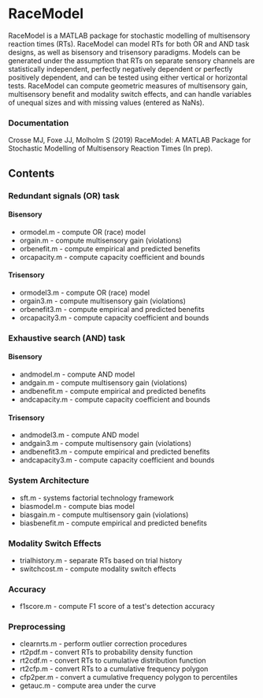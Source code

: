 # RaceModel
RaceModel is a MATLAB package for stochastic modelling of multisensory reaction times (RTs). RaceModel can model RTs for both OR and AND task designs, as well as bisensory and trisensory paradigms. Models can be generated under the assumption that RTs on separate sensory channels are statistically independent, perfectly negatively dependent or perfectly positively dependent, and can be tested using either vertical or horizontal tests. RaceModel can compute geometric measures of multisensory gain, multisensory benefit and modality switch effects, and can handle variables of unequal sizes and with missing values (entered as NaNs).

### Documentation
Crosse MJ, Foxe JJ, Molholm S (2019) RaceModel: A MATLAB Package for Stochastic Modelling of Multisensory Reaction Times (In prep).

## Contents
### Redundant signals (OR) task
#### Bisensory
* ormodel.m - compute OR (race) model
* orgain.m - compute multisensory gain (violations)
* orbenefit.m - compute empirical and predicted benefits
* orcapacity.m - compute capacity coefficient and bounds
 
#### Trisensory
* ormodel3.m - compute OR (race) model
* orgain3.m - compute multisensory gain (violations)
* orbenefit3.m - compute empirical and predicted benefits
* orcapacity3.m - compute capacity coefficient and bounds

### Exhaustive search (AND) task
#### Bisensory
* andmodel.m - compute AND model
* andgain.m - compute multisensory gain (violations)
* andbenefit.m - compute empirical and predicted benefits
* andcapacity.m - compute capacity coefficient and bounds

#### Trisensory
* andmodel3.m - compute AND model
* andgain3.m - compute multisensory gain (violations)
* andbenefit3.m - compute empirical and predicted benefits
* andcapacity3.m - compute capacity coefficient and bounds

### System Architecture
* sft.m - systems factorial technology framework
* biasmodel.m - compute bias model
* biasgain.m - compute multisensory gain (violations)
* biasbenefit.m - compute empirical and predicted benefits
 
### Modality Switch Effects
* trialhistory.m - separate RTs based on trial history
* switchcost.m - compute modality switch effects

### Accuracy
* f1score.m - compute F1 score of a test's detection accuracy
 
### Preprocessing
* clearnrts.m - perform outlier correction procedures
* rt2pdf.m - convert RTs to probability density function
* rt2cdf.m - convert RTs to cumulative distribution function
* rt2cfp.m - convert RTs to a cumulative frequency polygon 
* cfp2per.m - convert a cumulative frequency polygon to percentiles
* getauc.m - compute area under the curve
